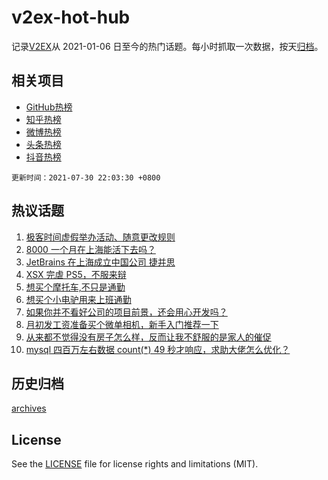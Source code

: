 # v2ex-hot-hub

 记录[V2EX](https://www.v2ex.com/)从 2021-01-06 日至今的热门话题。每小时抓取一次数据，按天[归档](archives)。
 
 ## 相关项目

- [GitHub热榜](https://github.com/snaildev/github-hot-hub)
- [知乎热榜](https://github.com/snaildev/zhihu-hot-hub)
- [微博热榜](https://github.com/snaildev/weibo-hot-hub)
- [头条热榜](https://github.com/snaildev/toutiao-hot-hub)
- [抖音热榜](https://github.com/snaildev/douyin-hot-hub)


 `更新时间：2021-07-30 22:03:30 +0800`

## 热议话题

1. [极客时间虚假举办活动、随意更改规则](https://www.v2ex.com/t/792714)
1. [8000 一个月在上海能活下去吗？](https://www.v2ex.com/t/792633)
1. [JetBrains 在上海成立中国公司 捷并思](https://www.v2ex.com/t/792621)
1. [XSX 完虐 PS5，不服来辩](https://www.v2ex.com/t/792661)
1. [想买个摩托车,不只是通勤](https://www.v2ex.com/t/792665)
1. [想买个小电驴用来上班通勤](https://www.v2ex.com/t/792600)
1. [如果你并不看好公司的项目前景，还会用心开发吗？](https://www.v2ex.com/t/792611)
1. [月初发工资准备买个微单相机，新手入门推荐一下](https://www.v2ex.com/t/792696)
1. [从来都不觉得没有房子怎么样，反而让我不舒服的是家人的催促](https://www.v2ex.com/t/792614)
1. [mysql 四百万左右数据 count(*) 49 秒才响应，求助大佬怎么优化？](https://www.v2ex.com/t/792656)

## 历史归档

[archives](archives)

## License

See the [LICENSE](LICENSE) file for license rights and limitations (MIT).
